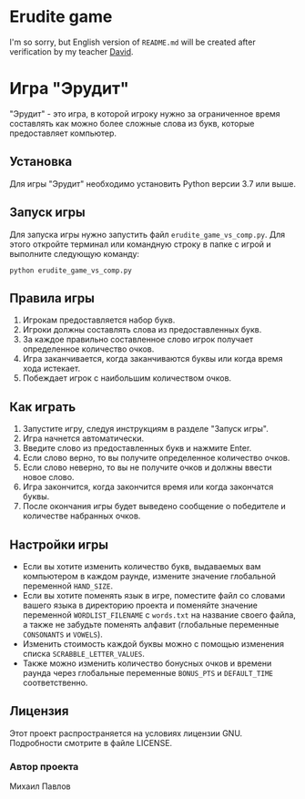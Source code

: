 # Erudite game
I'm so sorry, but English version of `README.md` will be created after verification by 
my teacher [David](https://github.com/oxygeniswonderful). 

# Игра "Эрудит"

"Эрудит" - это игра, в которой игроку нужно за ограниченное время составлять как можно более сложные слова из букв,
 которые предоставляет компьютер.

## Установка

Для игры "Эрудит" необходимо установить Python версии 3.7 или выше.


## Запуск игры

Для запуска игры нужно запустить файл `erudite_game_vs_comp.py`. Для этого откройте терминал или командную строку в папке с игрой и выполните следующую команду:

```
python erudite_game_vs_comp.py
```


## Правила игры

1. Игрокам предоставляется набор букв.
2. Игроки должны составлять слова из предоставленных букв.
3. За каждое правильно составленное слово игрок получает определенное количество очков.
4. Игра заканчивается, когда заканчиваются буквы или когда время хода истекает.
5. Побеждает игрок с наибольшим количеством очков.

## Как играть

1. Запустите игру, следуя инструкциям в разделе "Запуск игры".
2. Игра начнется автоматически.
3. Введите слово из предоставленных букв и нажмите Enter.
4. Если слово верно, то вы получите определенное количество очков.
5. Если слово неверно, то вы не получите очков и должны ввести новое слово.
6. Игра закончится, когда закончится время или когда закончатся буквы.
7. После окончания игры будет выведено сообщение о победителе и количестве набранных очков.

## Настройки игры

* Если вы хотите изменить количество букв, выдаваемых вам компьютером в каждом раунде, 
измените значение глобальной переменной `HAND_SIZE`.
* Если вы хотите поменять язык в игре, поместите файл со словами вашего языка в директорию проекта
 и поменяйте значение переменной `WORDLIST_FILENAME` с `words.txt` на название своего файла, а также
не забудьте поменять алфавит (глобальные переменные `CONSONANTS` и `VOWELS`).
* Изменить стоимость каждой буквы можно с помощью изменения списка `SCRABBLE_LETTER_VALUES`.
* Также можно изменить количество бонусных очков и времени раунда 
через глобальные переменные `BONUS_PTS` и `DEFAULT_TIME` соответственно. 

## Лицензия

Этот проект распространяется на условиях лицензии GNU. Подробности смотрите в файле LICENSE.


### Автор проекта
Михаил Павлов